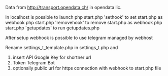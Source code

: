 
Data from http://transport.opendata.ch/ in opendata lic.

In localhost is possible to launch
php start.php 'sethook' to set start.php as webhook
php start.php 'removehook' to remove start.php as webhook
php start.php 'getupdates' to run getupdates.php

After setup webhook is possible to use telegram managed by webhost


Rename settings_t_template.php in settings_t.php and
1) insert API Google Key for shortner url
2) Token Telegram Bot
3) optionally public url for https connection with webhook to start.php file
